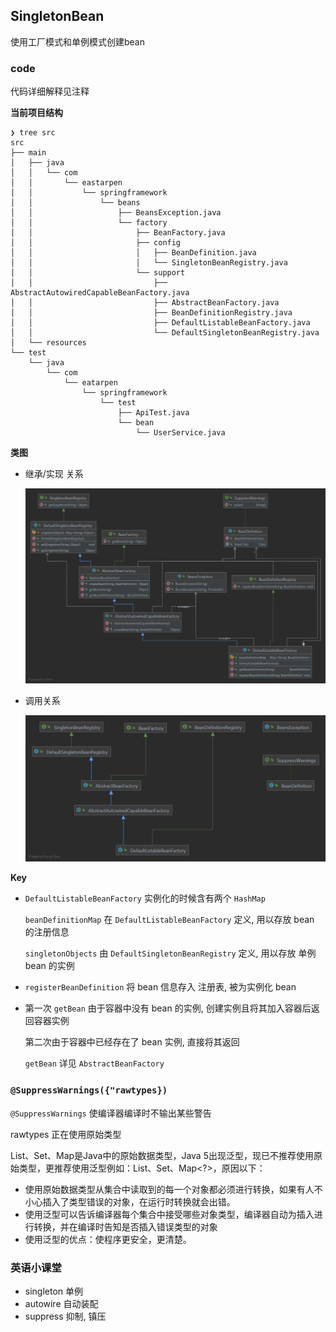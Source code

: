 ## SingletonBean

使用工厂模式和单例模式创建bean

### code

代码详细解释见注释

**当前项目结构**

```shell
❯ tree src
src
├── main
│   ├── java
│   │   └── com
│   │       └── eastarpen
│   │           └── springframework
│   │               └── beans
│   │                   ├── BeansException.java
│   │                   └── factory
│   │                       ├── BeanFactory.java
│   │                       ├── config
│   │                       │   ├── BeanDefinition.java
│   │                       │   └── SingletonBeanRegistry.java
│   │                       └── support
│   │                           ├── AbstractAutowiredCapableBeanFactory.java
│   │                           ├── AbstractBeanFactory.java
│   │                           ├── BeanDefinitionRegistry.java
│   │                           ├── DefaultListableBeanFactory.java
│   │                           └── DefaultSingletonBeanRegistry.java
│   └── resources
└── test
    └── java
        └── com
            └── eatarpen
                └── springframework
                    └── test
                        ├── ApiTest.java
                        └── bean
                            └── UserService.java
```

**类图**

* 继承/实现 关系

  ![UML-01](https://raw.githubusercontent.com/eastarpen/ssm-study/master/img/demo-05-small-spring/UML-01.png)

* 调用关系

  ![UML-02](https://raw.githubusercontent.com/eastarpen/ssm-study/master/img/demo-05-small-spring/UML-02.png)

**Key**

* `DefaultListableBeanFactory` 实例化的时候含有两个 `HashMap`
  
  `beanDefinitionMap` 在 `DefaultListableBeanFactory` 定义, 用以存放 bean 的注册信息

  `singletonObjects` 由 `DefaultSingletonBeanRegistry` 定义, 用以存放 单例bean 的实例

* `registerBeanDefinition` 将 bean 信息存入 注册表, 被为实例化 bean

* 第一次 `getBean` 由于容器中没有 bean 的实例, 创建实例且将其加入容器后返回容器实例

  第二次由于容器中已经存在了 bean 实例, 直接将其返回

  `getBean` 详见 `AbstractBeanFactory`
  

### `@SuppressWarnings({"rawtypes})`

`@SuppressWarnings` 使编译器编译时不输出某些警告

rawtypes 正在使用原始类型

List、Set、Map是Java中的原始数据类型，Java 5出现泛型，现已不推荐使用原始类型，更推荐使用泛型例如：List<?>、Set<?>、Map<?>，原因以下：

* 使用原始数据类型从集合中读取到的每一个对象都必须进行转换，如果有人不小心插入了类型错误的对象，在运行时转换就会出错。
* 使用泛型可以告诉编译器每个集合中接受哪些对象类型，编译器自动为插入进行转换，并在编译时告知是否插入错误类型的对象
* 使用泛型的优点：使程序更安全，更清楚。

### 英语小课堂

* singleton 单例
* autowire  自动装配
* suppress  抑制, 镇压